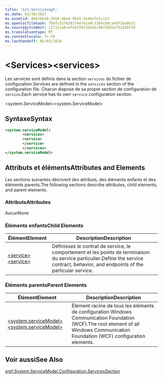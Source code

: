 ```yaml
---
title: '&lt;Services&gt;'
ms.date: 03/30/2017
ms.assetid: 80d76ba9-2058-48ad-9b91-5e4be7e5c113
ms.openlocfilehash: 789fc52f628174ef61a9c7169cb0cae0f1ba8e31
ms.sourcegitcommit: 11f11ca6cefe555972b3a5c99729d1a7523d8f50
ms.translationtype: MT
ms.contentlocale: fr-FR
ms.lasthandoff: 05/03/2018
---
```

# <a name="ltservicesgt"></a><span data-ttu-id="c6c82-102">&lt;Services&gt;</span><span class="sxs-lookup"><span data-stu-id="c6c82-102">&lt;services&gt;</span></span>
<span data-ttu-id="c6c82-103">Les services sont définis dans la section `services` du fichier de configuration.</span><span class="sxs-lookup"><span data-stu-id="c6c82-103">Services are defined in the `services` section of the configuration file.</span></span> <span data-ttu-id="c6c82-104">Chacun dispose de sa propre section de configuration de `service`.</span><span class="sxs-lookup"><span data-stu-id="c6c82-104">Each service has its own `service` configuration section.</span></span>  
  
 <span data-ttu-id="c6c82-105">\<system.ServiceModel></span><span class="sxs-lookup"><span data-stu-id="c6c82-105">\<system.ServiceModel></span></span>  
  
## <a name="syntax"></a><span data-ttu-id="c6c82-106">Syntaxe</span><span class="sxs-lookup"><span data-stu-id="c6c82-106">Syntax</span></span>  
  
```xml  
<system.serviceModel>  
        <services>  
        <service>  
        </service>  
        </services>  
</system.serviceModel>  
```  
  
## <a name="attributes-and-elements"></a><span data-ttu-id="c6c82-107">Attributs et éléments</span><span class="sxs-lookup"><span data-stu-id="c6c82-107">Attributes and Elements</span></span>  
 <span data-ttu-id="c6c82-108">Les sections suivantes décrivent des attributs, des éléments enfants et des éléments parents.</span><span class="sxs-lookup"><span data-stu-id="c6c82-108">The following sections describe attributes, child elements, and parent elements.</span></span>  
  
### <a name="attributes"></a><span data-ttu-id="c6c82-109">Attributs</span><span class="sxs-lookup"><span data-stu-id="c6c82-109">Attributes</span></span>  
 <span data-ttu-id="c6c82-110">Aucun</span><span class="sxs-lookup"><span data-stu-id="c6c82-110">None</span></span>  
  
### <a name="child-elements"></a><span data-ttu-id="c6c82-111">Éléments enfants</span><span class="sxs-lookup"><span data-stu-id="c6c82-111">Child Elements</span></span>  
  
|<span data-ttu-id="c6c82-112">Élément</span><span class="sxs-lookup"><span data-stu-id="c6c82-112">Element</span></span>|<span data-ttu-id="c6c82-113">Description</span><span class="sxs-lookup"><span data-stu-id="c6c82-113">Description</span></span>|  
|-------------|-----------------|  
|[<span data-ttu-id="c6c82-114">\<service></span><span class="sxs-lookup"><span data-stu-id="c6c82-114">\<service></span></span>](../../../../../docs/framework/configure-apps/file-schema/wcf/service.md)|<span data-ttu-id="c6c82-115">Définissez le contrat de service, le comportement et les points de terminaison du service particulier.</span><span class="sxs-lookup"><span data-stu-id="c6c82-115">Define the service contract, behavior, and endpoints of the particular service.</span></span>|  
  
### <a name="parent-elements"></a><span data-ttu-id="c6c82-116">Éléments parents</span><span class="sxs-lookup"><span data-stu-id="c6c82-116">Parent Elements</span></span>  
  
|<span data-ttu-id="c6c82-117">Élément</span><span class="sxs-lookup"><span data-stu-id="c6c82-117">Element</span></span>|<span data-ttu-id="c6c82-118">Description</span><span class="sxs-lookup"><span data-stu-id="c6c82-118">Description</span></span>|  
|-------------|-----------------|  
|[<span data-ttu-id="c6c82-119">\<system.serviceModel></span><span class="sxs-lookup"><span data-stu-id="c6c82-119">\<system.serviceModel></span></span>](../../../../../docs/framework/configure-apps/file-schema/wcf/system-servicemodel.md)|<span data-ttu-id="c6c82-120">Élément racine de tous les éléments de configuration Windows Communication Foundation (WCF).</span><span class="sxs-lookup"><span data-stu-id="c6c82-120">The root element of all Windows Communication Foundation (WCF) configuration elements.</span></span>|  
  
## <a name="see-also"></a><span data-ttu-id="c6c82-121">Voir aussi</span><span class="sxs-lookup"><span data-stu-id="c6c82-121">See Also</span></span>  
 <xref:System.ServiceModel.Configuration.ServicesSection>
